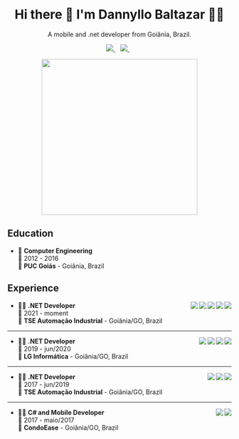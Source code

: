 <h1 align='center'>
  Hi there 👋 I'm Dannyllo Baltazar 👨‍💻
</h1>

<p align='center'>
  A mobile and .net developer from Goiânia, Brazil.
</p>

<p align='center'>
  <a href="https://www.linkedin.com/in/dannyllo-baltazar/">
    <img src="https://img.shields.io/badge/-dannyllo%20baltazar-%230077B5.svg?&style=for-the-badge&logo=linkedin&logoColor=white" />
  </a>&nbsp;&nbsp;
  <a href="mailto:dannyllobams@gmail.com">
    <img src="https://img.shields.io/badge/-dannyllobams@gmail.com-EA4335?style=for-the-badge&logo=Gmail&logoColor=white&link=" />
  </a>&nbsp;&nbsp;
</p>

<p align='center'>
  <a href="#"><img src="https://github-readme-stats.vercel.app/api?username=dannyllobams&show_icons=true&count_private=true&theme=dark" width="350"></a>
</p>

## Education

- 📖 **Computer Engineering**\
📆 2012 - 2016\
📍 **PUC Goiás** - Goiânia, Brazil

## Experience

<img align="right" src="https://img.shields.io/badge/Siemens%20Solution%20Partner-009999?logo=siemens&logoColor=white" />
<img align="right" src="https://img.shields.io/badge/ReactJS-3498DB?logo=react&logoColor=white" />
<img align="right" src="https://img.shields.io/badge/SQL%20Server-CC2927?logo=microsoft-sql-server&logoColor=white" />
<img align="right" src="https://img.shields.io/badge/C Sharp-239120?logo=c-sharp&logoColor=white" />
<img align="right" src="https://img.shields.io/badge/Asp.NET-0A66C2?logo=c-sharp&logoColor=white" />

- 👨‍💻 **.NET Developer**\
📆 2021 - moment\
📍 **TSE Automação Industrial** - Goiânia/GO, Brazil

<hr />
  
<img align="right" src="https://img.shields.io/badge/SQL%20Server-CC2927?logo=microsoft-sql-server&logoColor=white" />
<img align="right" src="https://img.shields.io/badge/C Sharp-239120?logo=c-sharp&logoColor=white" />
<img align="right" src="https://img.shields.io/badge/Microsoft%20BOT%20Framework-0A66C2?logo=windows&logoColor=white" />
<img align="right" src="https://img.shields.io/badge/Asp.NET-0A66C2?logo=c-sharp&logoColor=white" />

- 👨‍💻 **.NET Developer**\
📆 2019 - jun/2020\
📍 **LG Informática** - Goiânia/GO, Brazil

<hr />
  
<img align="right" src="https://img.shields.io/badge/SQL%20Server-CC2927?logo=microsoft-sql-server&logoColor=white" />
<img align="right" src="https://img.shields.io/badge/C Sharp-239120?logo=c-sharp&logoColor=white" />
<img align="right" src="https://img.shields.io/badge/Asp.NET-0A66C2?logo=c-sharp&logoColor=white" />

- 👨‍💻 **.NET Developer**\
📆 2017 - jun/2019\
📍 **TSE Automação Industrial** - Goiânia/GO, Brazil

<hr />

<img align="right" src="https://img.shields.io/badge/Ionic-367EE5?logo=ionic&logoColor=white" />
<img align="right" src="https://img.shields.io/badge/Windows%20Forms App-0078D6?logo=windows&logoColor=white" />

- 👨‍💻 **C# and Mobile Developer**\
📆 2017 - maio/2017\
📍 **CondoEase** - Goiânia/GO, Brazil